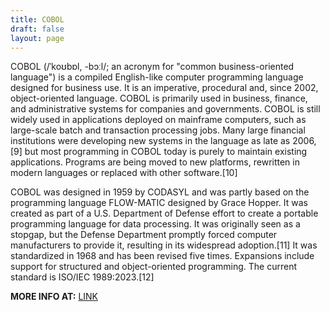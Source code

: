 ```yaml
---
title: COBOL
draft: false
layout: page
---
```

COBOL (/ˈkoʊbɒl, -bɔːl/; an acronym for "common business-oriented language") is a compiled English-like computer programming language designed for business use. It is an imperative, procedural and, since 2002, object-oriented language. COBOL is primarily used in business, finance, and administrative systems for companies and governments. COBOL is still widely used in applications deployed on mainframe computers, such as large-scale batch and transaction processing jobs. Many large financial institutions were developing new systems in the language as late as 2006,[9] but most programming in COBOL today is purely to maintain existing applications. Programs are being moved to new platforms, rewritten in modern languages or replaced with other software.[10]

COBOL was designed in 1959 by CODASYL and was partly based on the programming language FLOW-MATIC designed by Grace Hopper. It was created as part of a U.S. Department of Defense effort to create a portable programming language for data processing. It was originally seen as a stopgap, but the Defense Department promptly forced computer manufacturers to provide it, resulting in its widespread adoption.[11] It was standardized in 1968 and has been revised five times. Expansions include support for structured and object-oriented programming. The current standard is ISO/IEC 1989:2023.[12]


**MORE INFO AT:** [LINK](https://en.wikipedia.org/wiki/COBOL)
